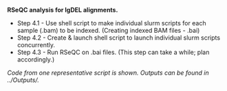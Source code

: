 **RSeQC analysis for lgDEL alignments.**
- Step 4.1 - Use shell script to make individual slurm scripts for each sample (.bam) to be indexed. (Creating indexed BAM files - .bai)
- Step 4.2 - Create & launch shell script to launch individual slurm scripts concurrently.
- Step 4.3 - Run RSeQC on .bai files. (This step can take a while; plan accordingly.)

*Code from one representative script is shown. Outputs can be found in ../Outputs/.*
